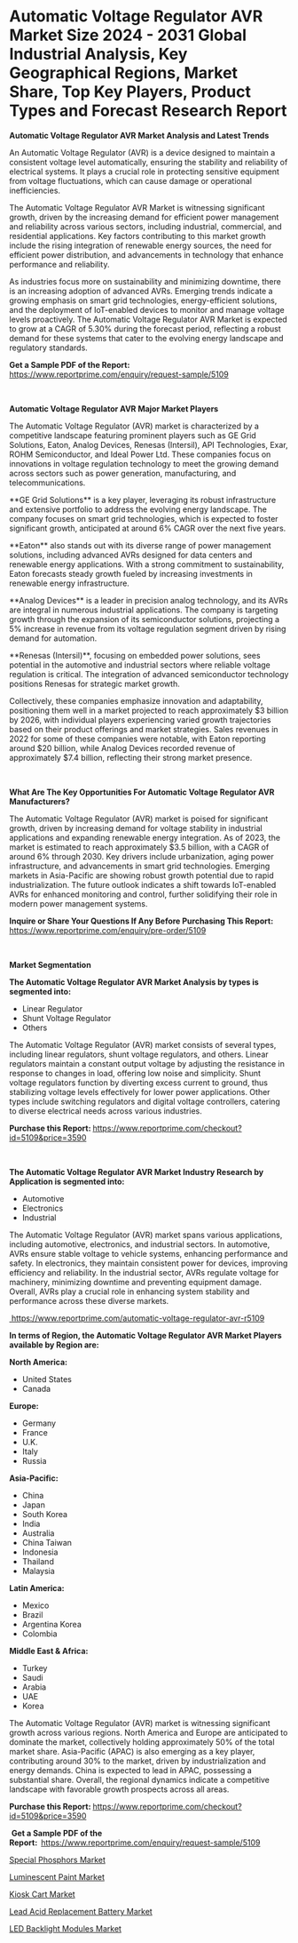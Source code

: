 <p><h1>Automatic Voltage Regulator AVR Market Size 2024 - 2031 Global Industrial Analysis, Key Geographical Regions, Market Share, Top Key Players, Product Types and Forecast Research Report</h1></p><p><strong>Automatic Voltage Regulator AVR Market Analysis and Latest Trends</strong></p>
<p><p>An Automatic Voltage Regulator (AVR) is a device designed to maintain a consistent voltage level automatically, ensuring the stability and reliability of electrical systems. It plays a crucial role in protecting sensitive equipment from voltage fluctuations, which can cause damage or operational inefficiencies.</p><p>The Automatic Voltage Regulator AVR Market is witnessing significant growth, driven by the increasing demand for efficient power management and reliability across various sectors, including industrial, commercial, and residential applications. Key factors contributing to this market growth include the rising integration of renewable energy sources, the need for efficient power distribution, and advancements in technology that enhance performance and reliability.</p><p>As industries focus more on sustainability and minimizing downtime, there is an increasing adoption of advanced AVRs. Emerging trends indicate a growing emphasis on smart grid technologies, energy-efficient solutions, and the deployment of IoT-enabled devices to monitor and manage voltage levels proactively. The Automatic Voltage Regulator AVR Market is expected to grow at a CAGR of 5.30% during the forecast period, reflecting a robust demand for these systems that cater to the evolving energy landscape and regulatory standards.</p></p>
<p><strong>Get a Sample PDF of the Report:&nbsp;</strong> <a href="https://www.reportprime.com/enquiry/request-sample/5109">https://www.reportprime.com/enquiry/request-sample/5109</a></p>
<p>&nbsp;</p>
<p><strong>Automatic Voltage Regulator AVR Major Market Players</strong></p>
<p><p>The Automatic Voltage Regulator (AVR) market is characterized by a competitive landscape featuring prominent players such as GE Grid Solutions, Eaton, Analog Devices, Renesas (Intersil), API Technologies, Exar, ROHM Semiconductor, and Ideal Power Ltd. These companies focus on innovations in voltage regulation technology to meet the growing demand across sectors such as power generation, manufacturing, and telecommunications.</p><p>**GE Grid Solutions** is a key player, leveraging its robust infrastructure and extensive portfolio to address the evolving energy landscape. The company focuses on smart grid technologies, which is expected to foster significant growth, anticipated at around 6% CAGR over the next five years.</p><p>**Eaton** also stands out with its diverse range of power management solutions, including advanced AVRs designed for data centers and renewable energy applications. With a strong commitment to sustainability, Eaton forecasts steady growth fueled by increasing investments in renewable energy infrastructure.</p><p>**Analog Devices** is a leader in precision analog technology, and its AVRs are integral in numerous industrial applications. The company is targeting growth through the expansion of its semiconductor solutions, projecting a 5% increase in revenue from its voltage regulation segment driven by rising demand for automation.</p><p>**Renesas (Intersil)**, focusing on embedded power solutions, sees potential in the automotive and industrial sectors where reliable voltage regulation is critical. The integration of advanced semiconductor technology positions Renesas for strategic market growth.</p><p>Collectively, these companies emphasize innovation and adaptability, positioning them well in a market projected to reach approximately $3 billion by 2026, with individual players experiencing varied growth trajectories based on their product offerings and market strategies. Sales revenues in 2022 for some of these companies were notable, with Eaton reporting around $20 billion, while Analog Devices recorded revenue of approximately $7.4 billion, reflecting their strong market presence.</p></p>
<p>&nbsp;</p>
<p><strong>What Are The Key Opportunities For Automatic Voltage Regulator AVR Manufacturers?</strong></p>
<p><p>The Automatic Voltage Regulator (AVR) market is poised for significant growth, driven by increasing demand for voltage stability in industrial applications and expanding renewable energy integration. As of 2023, the market is estimated to reach approximately $3.5 billion, with a CAGR of around 6% through 2030. Key drivers include urbanization, aging power infrastructure, and advancements in smart grid technologies. Emerging markets in Asia-Pacific are showing robust growth potential due to rapid industrialization. The future outlook indicates a shift towards IoT-enabled AVRs for enhanced monitoring and control, further solidifying their role in modern power management systems.</p></p>
<p><strong>Inquire or Share Your Questions If Any Before Purchasing This Report:</strong> <a href="https://www.reportprime.com/enquiry/pre-order/5109">https://www.reportprime.com/enquiry/pre-order/5109</a></p>
<p>&nbsp;</p>
<p><strong>Market Segmentation</strong></p>
<p><strong>The Automatic Voltage Regulator AVR Market Analysis by types is segmented into:</strong></p>
<p><ul><li>Linear Regulator</li><li>Shunt Voltage Regulator</li><li>Others</li></ul></p>
<p><p>The Automatic Voltage Regulator (AVR) market consists of several types, including linear regulators, shunt voltage regulators, and others. Linear regulators maintain a constant output voltage by adjusting the resistance in response to changes in load, offering low noise and simplicity. Shunt voltage regulators function by diverting excess current to ground, thus stabilizing voltage levels effectively for lower power applications. Other types include switching regulators and digital voltage controllers, catering to diverse electrical needs across various industries.</p></p>
<p><strong>Purchase this Report:&nbsp;</strong><a href="https://www.reportprime.com/checkout?id=5109&price=3590">https://www.reportprime.com/checkout?id=5109&price=3590</a></p>
<p>&nbsp;</p>
<p><strong>The Automatic Voltage Regulator AVR Market Industry Research by Application is segmented into:</strong></p>
<p><ul><li>Automotive</li><li>Electronics</li><li>Industrial</li></ul></p>
<p><p>The Automatic Voltage Regulator (AVR) market spans various applications, including automotive, electronics, and industrial sectors. In automotive, AVRs ensure stable voltage to vehicle systems, enhancing performance and safety. In electronics, they maintain consistent power for devices, improving efficiency and reliability. In the industrial sector, AVRs regulate voltage for machinery, minimizing downtime and preventing equipment damage. Overall, AVRs play a crucial role in enhancing system stability and performance across these diverse markets.</p></p>
<p><a href="https://www.reportprime.com/automatic-voltage-regulator-avr-r5109">&nbsp;https://www.reportprime.com/automatic-voltage-regulator-avr-r5109</a></p>
<p><strong>In terms of Region, the Automatic Voltage Regulator AVR Market Players available by Region are:</strong></p>
<p>
    <p> <strong> North America: </strong>
        <ul>
            <li>United States</li>
            <li>Canada</li>
        </ul>
        </p> 
    <p> <strong> Europe: </strong>
        <ul>
            <li>Germany</li>
            <li>France</li>
            <li>U.K.</li>
            <li>Italy</li>
            <li>Russia</li>
        </ul>
        </p> 
    <p> <strong> Asia-Pacific: </strong>
        <ul>
            <li>China</li>
            <li>Japan</li>
            <li>South Korea</li>
            <li>India</li>
            <li>Australia</li>
            <li>China Taiwan</li>
            <li>Indonesia</li>
            <li>Thailand</li>
            <li>Malaysia</li>
        </ul>
        </p> 
    <p> <strong> Latin America: </strong>
        <ul>
            <li>Mexico</li>
            <li>Brazil</li>
            <li>Argentina Korea</li>
            <li>Colombia</li>
        </ul>
        </p> 
    <p> <strong> Middle East & Africa: </strong>
        <ul>
            <li>Turkey</li>
            <li>Saudi</li>
            <li>Arabia</li>
            <li>UAE</li>
            <li>Korea</li>
        </ul>
    </p>
    </p>
<p><p>The Automatic Voltage Regulator (AVR) market is witnessing significant growth across various regions. North America and Europe are anticipated to dominate the market, collectively holding approximately 50% of the total market share. Asia-Pacific (APAC) is also emerging as a key player, contributing around 30% to the market, driven by industrialization and energy demands. China is expected to lead in APAC, possessing a substantial share. Overall, the regional dynamics indicate a competitive landscape with favorable growth prospects across all areas.</p></p>
<p><strong>Purchase this Report: </strong><a href="https://www.reportprime.com/checkout?id=5109&price=3590">https://www.reportprime.com/checkout?id=5109&price=3590</a></p>
<p>&nbsp;<strong>Get a Sample PDF of the Report:&nbsp;&nbsp;</strong><a href="https://www.reportprime.com/enquiry/request-sample/5109">https://www.reportprime.com/enquiry/request-sample/5109</a></p>
<p><strong></strong></p>
<p><p><a href="https://issuu.com/reportprime-2/docs/special-phosphors-market-size-2030._99c706fce2af9d">Special Phosphors Market</a></p><p><a href="https://issuu.com/reportprime-2/docs/luminescent-paint-market-size-2030._fae3e52496be1c">Luminescent Paint Market</a></p><p><a href="https://www.linkedin.com/pulse/kiosk-cart-market-size-growth-trends-statistics-forecasts-vhtlc?trackingId=fGMHcijdT5KFrHlNIYrg7w%3D%3D">Kiosk Cart Market</a></p><p><a href="https://www.linkedin.com/pulse/lead-acid-replacement-battery-market-research-report-includes-damve?trackingId=WC8js3TXTPejbx5741T5kA%3D%3D">Lead Acid Replacement Battery Market</a></p><p><a href="https://github.com/RoccoManning/Market-Research-Report-List-6/blob/main/led-backlight-modules-market.md">LED Backlight Modules Market</a></p></p>